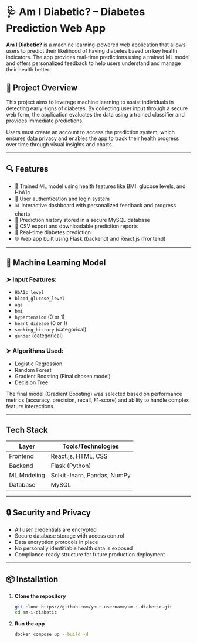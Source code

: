 # 🩺 Am I Diabetic? – Diabetes Prediction Web App                                                                                  

**Am I Diabetic?** is a machine learning-powered web application that allows users to predict their likelihood of having diabetes based on key health indicators. The app provides real-time predictions using a trained ML model and offers personalized feedback to help users understand and manage their health better.

## 🚀 Project Overview

This project aims to leverage machine learning to assist individuals in detecting early signs of diabetes. By collecting user input through a secure web form, the application evaluates the data using a trained classifier and provides immediate predictions.

Users must create an account to access the prediction system, which ensures data privacy and enables the app to track their health progress over time through visual insights and charts.

---

## 🔍 Features

- 🧠 Trained ML model using health features like BMI, glucose levels, and HbA1c
- 🔐 User authentication and login system
- 📊 Interactive dashboard with personalized feedback and progress charts
- 💾 Prediction history stored in a secure MySQL database
- 📎 CSV export and downloadable prediction reports
- 🔄 Real-time diabetes prediction
- 🌐 Web app built using Flask (backend) and React.js (frontend)

---

## 🧠 Machine Learning Model

### ➤ Input Features:
- `HbA1c_level`
- `blood_glucose_level`
- `age`
- `bmi`
- `hypertension` (0 or 1)
- `heart_disease` (0 or 1)
- `smoking_history` (categorical)
- `gender` (categorical)

### ➤ Algorithms Used:
- Logistic Regression
- Random Forest
- Gradient Boosting (Final chosen model)
- Decision Tree

The final model (Gradient Boosting) was selected based on performance metrics (accuracy, precision, recall, F1-score) and ability to handle complex feature interactions.
          
---

##   Tech Stack

| Layer       | Tools/Technologies                      |
|-------------|-----------------------------------------|
| Frontend    | React.js, HTML, CSS                     |
| Backend     | Flask (Python)                          |
| ML Modeling | Scikit-learn, Pandas, NumPy             |
| Database    | MySQL                                   |

---

## 🔒 Security and Privacy

- All user credentials are encrypted
- Secure database storage with access control
- Data encryption protocols in place
- No personally identifiable health data is exposed
- Compliance-ready structure for future production deployment

---

## 📦 Installation

1. **Clone the repository**
   ```bash
   git clone https://github.com/your-username/am-i-diabetic.git
   cd am-i-diabetic

 2. **Run the app**
    ```bash
    docker compose up --build -d
